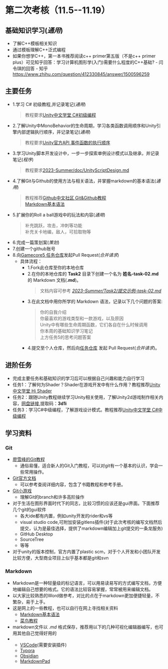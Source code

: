 <!-- title: Gamecore 2023夏季考核 --> 
# 第二次考核（11.5--11.19）
## 基础知识学习(*通用*)
* 了解C++模板相关知识
* 通过模板理解C++泛式编程
* 如果你想学C++，第一本书推荐阅读c++ primer第五版（不是c++ primer plus）可见知乎回答：学习计算机图形学(入门)需要什么程度的C++基础? - 闫令琪的回答 - 知乎
https://www.zhihu.com/question/412330845/answer/1500596259
## 主要任务
* 1.学习 C# 初级教程,并记录笔记(*通用*)
    > 教程要求[Unity中文学堂 C#初级编程](https://learn.u3d.cn/tutorial/beginner-gameplay-scripting)     
* 2.了解Unity中MonoBehavior的生命周期，学习各类函数调用顺序和Unity引擎内部逻辑执行顺序，并记录笔记(*通用*)
    > 教程要求[Unity官方API 事件函数的执行顺序](https://docs.unity.cn/cn/2019.4/Manual/ExecutionOrder.html)       
* 3.学习Unity脚本开发设计中，一步一步探索单例设计模式以及继承，并记录笔记(*程序*)
    > 教程要求[2023-Summer/doc/UnityScriptDesign.md](https://github.com/Gamecore5/2023-Summer/blob/main/doc/Second%20Trial/UnityScriptDesign.md) 
* 4.了解Git与Github的使用方法与相关语法，并掌握markdown的基本语法(*通用*)    
    > 教程推荐[Github中文社区 Git&Github教程](https://www.githubs.cn/post/git-tutorial)        
    > [Markdown基本语法](https://www.jianshu.com/p/191d1e21f7ed)
* 5.扩展你的Roll a ball游戏中的玩法和内容(*通用*)
    > 补充跳跃，攻击，冲刺等功能    
    > 补充关卡地编，敌人，可拾取物等   
* 6.完成一篇策划案(*策划*)
* 7.创建一个github账号
* 8.向[Gamecore5 任务仓库](https://github.com/Gamecore5/2023-Summer)发起Pull Request(_合并请求_)    
  * 具体流程：   
    *  1.Fork此仓库至你的本地仓库    
    *  2.在你的本地仓库的 __Task2__ 目录下创建一个名为 __姓名-task-02.md__ 的 Markdown 文档(__.md__)。   
        > 文档内容可参考 [_2023-Summer/Task2/提交示例-task-02.md_](https://github.com/Gamecore5/2023-Summer/blob/main/Task2/%E6%8F%90%E4%BA%A4%E7%A4%BA%E4%BE%8B-task-02.md)
    *  3.在此文档中用你所学的 Markdown 语法，记录以下几个问题的答案:      
         > 你的自我介绍     
         > 你最喜欢的游戏类型和一款游戏，以及原因       
         > Unity中有哪些生命周期函数，它们各自在什么时候调用          
         > 你本周的基础知识学习笔记           
         > 上方任务5的思考问题答案        
    *  4.提交至个人仓库，然后向[任务仓库](https://github.com/Gamecore5/2023-Summer) 发起 Pull Request(_合并请求_)。   

## 进阶任务
* 完成主要任务和基础知识的学习后可以根据自己兴趣和能力自行学习
* 任务1：了解何为Shader？Shader在游戏开发中有什么作用？教程推荐[Unity中文学堂 Hi Shader](https://learn.u3d.cn/tutorial/hi-shader) 
* 任务2：跟随Unity教程继续学习Unity相关使用，了解Unity2d游戏制作相关内容，[网盘链接](https://pan.baidu.com/s/12HMNH9vdJ-oiWAbsHG1zjw),提取码：__3d1i__
* 任务3：学习C#中级编程，了解游戏设计模式。教程推荐[Unity中文学堂 C#中级编程](https://learn.u3d.cn/tutorial/intermediate-gameplay-scripting)      

## 学习资料
### Git
* [廖雪峰的Git教程](https://www.liaoxuefeng.com/wiki/896043488029600)
   * 通俗易懂，适合新人的Git入门教程，可以对git有一个基本的认识，学会一些常用操作。
* [Git官方文档](https://git-scm.com/doc) 
   * 可以参考查阅详细内容，包含了书籍教程和参考手册。
* [Git小游戏](https://learngitbranching.js.org/)
   * 理解Git的branch和许多高阶操作 
* 对于生活在图形界面时代下的同志，比较习惯的应该还是gui界面。下面推荐几个git的gui软件
  * 各大ide都有内置，例如unity开发的rider和vs等
  * visual studio code,可附加安装gitlens插件(对于此次考核的编写文档然后提交，认为是最佳选择，提供了markdown编辑加上git提交的一条龙服务)
  * GitHub Desktop
  * SourceTree
  * 等等
* 对于unity的版本控制，官方内置了plastic scm，对于个人开发和小团队开发比较方便，大型商业项目上似乎基本都是git和svn
### Markdown
* Markdown是一种轻量级的标记语言，可以用易读易写的方式编写文档，方便地编辑自己想要的格式。它的语法比较容易掌握，常常被用来编辑文档。
* 以大家比较熟悉的Word做参考，对比的点在于markdown更加便捷轻量，不繁杂，易于上手。
* 这是网上的一些教程，也可以自行在网上寻找相关资料
  * [Markdown基本语法](https://www.jianshu.com/p/191d1e21f7ed)
  * [菜鸟教程](https://www.runoob.com/markdown/md-tutorial.html)
* markdown文件以 _.md_ 格式保存，推荐用以下的几种可视化编辑器编写，也可用其他自己觉得好用的
* * [VSCode](https://code.visualstudio.com/)(需要安装插件)
  * [Typora](https://typora.io/)
  * [Obsidian](https://obsidian.md/)
  * [MarkdownPad](http://markdownpad.com/)
  
